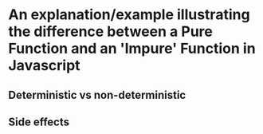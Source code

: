 # An explanation/example illustrating the difference between a Pure Function and an 'Impure' Function in Javascript

## Deterministic vs non-deterministic
## Side effects
